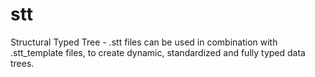 # stt
Structural Typed Tree - .stt files can be used in combination with .stt_template files, to create dynamic, standardized and fully typed data trees.
